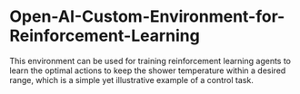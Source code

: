 # Open-AI-Custom-Environment-for-Reinforcement-Learning
This environment can be used for training reinforcement learning agents to learn the optimal actions to keep the shower temperature within a desired range, which is a simple yet illustrative example of a control task.
